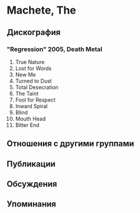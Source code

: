 # Machete, The



## Дискография

### "Regression" 2005, Death Metal

01. True Nature 
02. Lost for Words 
03. New Me 
04. Turned to Dust 
05. Total Desecration 
06. The Taint 
07. Fool for Respect 
08. Inward Spiral 
09. Blind 
10. Mouth Head 
11. Bitter End


## Отношения с другими группами


## Публикации


## Обсуждения


## Упоминания


